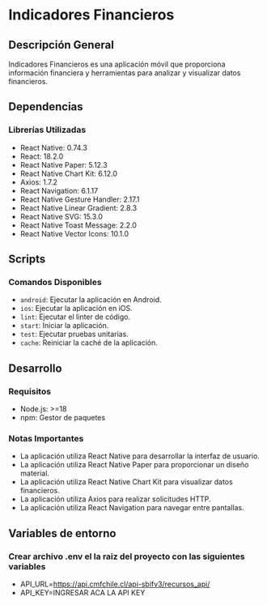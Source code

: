 # Indicadores Financieros

## Descripción General
Indicadores Financieros es una aplicación móvil que proporciona información financiera y herramientas para analizar y visualizar datos financieros.

## Dependencias
### Librerías Utilizadas
- React Native: 0.74.3
- React: 18.2.0
- React Native Paper: 5.12.3
- React Native Chart Kit: 6.12.0
- Axios: 1.7.2
- React Navigation: 6.1.17
- React Native Gesture Handler: 2.17.1
- React Native Linear Gradient: 2.8.3
- React Native SVG: 15.3.0
- React Native Toast Message: 2.2.0
- React Native Vector Icons: 10.1.0

## Scripts
### Comandos Disponibles
- `android`: Ejecutar la aplicación en Android.
- `ios`: Ejecutar la aplicación en iOS.
- `lint`: Ejecutar el linter de código.
- `start`: Iniciar la aplicación.
- `test`: Ejecutar pruebas unitarias.
- `cache`: Reiniciar la caché de la aplicación.

## Desarrollo
### Requisitos
- Node.js: >=18
- npm: Gestor de paquetes

### Notas Importantes
- La aplicación utiliza React Native para desarrollar la interfaz de usuario.
- La aplicación utiliza React Native Paper para proporcionar un diseño material.
- La aplicación utiliza React Native Chart Kit para visualizar datos financieros.
- La aplicación utiliza Axios para realizar solicitudes HTTP.
- La aplicación utiliza React Navigation para navegar entre pantallas.

## Variables de entorno
### Crear archivo .env el la raiz del proyecto con las siguientes variables
- API_URL=https://api.cmfchile.cl/api-sbifv3/recursos_api/
- API_KEY=INGRESAR ACA LA API KEY
